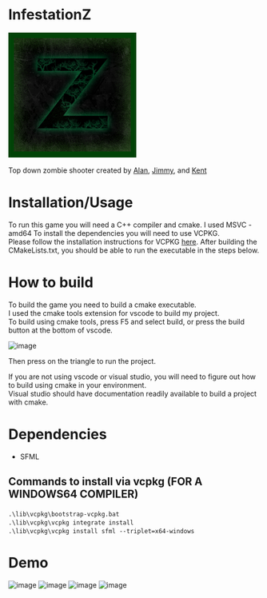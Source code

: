 # InfestationZ 
![GameImage](https://raw.githubusercontent.com/Moltenfuzzy/InfestationZ/master/content/game_thumbnail.PNG)

Top down zombie shooter created by [Alan](https://github.com/achau6), [Jimmy](https://github.com/Burniee), and [Kent](https://github.com/Moltenfuzzy)

# Installation/Usage
To run this game you will need a C++ compiler and cmake. I used MSVC - amd64
To install the dependencies you will need to use VCPKG.  
Please follow the installation instructions for VCPKG [here](https://github.com/Microsoft/vcpkg/).
After building the CMakeLists.txt, you should be able to run the executable in the steps below. 

# How to build
To build the game you need to build a cmake executable.  
I used the cmake tools extension for vscode to build my project.  
To build using cmake tools, press F5 and select build, or press the build button at the bottom of vscode.  

![image](https://user-images.githubusercontent.com/46156230/103430544-19731d80-4b7a-11eb-9d31-66a9abf7c3c0.png)  

Then press on the triangle to run the project. 

If you are not using vscode or visual studio, you will need to figure out how to build using cmake in your environment.  
Visual studio should have documentation readily available to build a project with cmake. 

# Dependencies 
 * SFML

## Commands to install via vcpkg (FOR A WINDOWS64 COMPILER)

```.\lib\vcpkg\bootstrap-vcpkg.bat```  
```.\lib\vcpkg\vcpkg integrate install```  
```.\lib\vcpkg\vcpkg install sfml --triplet=x64-windows```  

# Demo
![image](https://user-images.githubusercontent.com/46156230/103430657-29d7c800-4b7b-11eb-8f5a-f7c2416068b3.png)
![image](https://user-images.githubusercontent.com/46156230/103430664-407e1f00-4b7b-11eb-8e67-eacdd7847d72.png)
![image](https://user-images.githubusercontent.com/46156230/103430666-42e07900-4b7b-11eb-83c7-c7e75f40710b.png)
![image](https://user-images.githubusercontent.com/46156230/103430663-3e1bc500-4b7b-11eb-85e5-bb4a7ea85777.png)
